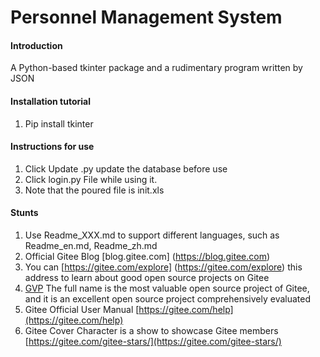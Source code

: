 # Personnel Management System

#### Introduction
A Python-based tkinter package and a rudimentary program written by JSON

#### Installation tutorial

1. Pip install tkinter

#### Instructions for use

1. Click Update .py update the database before use
2. Click login.py File while using it.
3. Note that the poured file is init.xls

#### Stunts

1. Use Readme_XXX.md to support different languages, such as Readme_en.md, Readme_zh.md
2. Official Gitee Blog [blog.gitee.com] (https://blog.gitee.com)
3. You can [https://gitee.com/explore] (https://gitee.com/explore) this address to learn about good open source projects on Gitee
4. [GVP](https://gitee.com/gvp) The full name is the most valuable open source project of Gitee, and it is an excellent open source project comprehensively evaluated
5. Gitee Official User Manual [https://gitee.com/help](https://gitee.com/help)
6. Gitee Cover Character is a show to showcase Gitee members [https://gitee.com/gitee-stars/](https://gitee.com/gitee-stars/)
